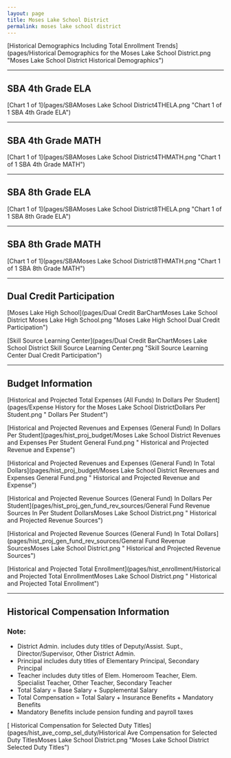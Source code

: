 ```yaml
---
layout: page
title: Moses Lake School District
permalink: moses lake school district
---
```



[Historical Demographics Including Total Enrollment Trends](pages/Historical Demographics for the Moses Lake School District.png "Moses Lake School District Historical Demographics")

___

## SBA 4th Grade ELA

[Chart 1 of 1](pages/SBAMoses Lake School District4THELA.png "Chart 1 of 1 SBA 4th Grade ELA")


___

## SBA 4th Grade MATH

[Chart 1 of 1](pages/SBAMoses Lake School District4THMATH.png "Chart 1 of 1 SBA 4th Grade MATH")


___

## SBA 8th Grade ELA

[Chart 1 of 1](pages/SBAMoses Lake School District8THELA.png "Chart 1 of 1 SBA 8th Grade ELA")


___

## SBA 8th Grade MATH

[Chart 1 of 1](pages/SBAMoses Lake School District8THMATH.png "Chart 1 of 1 SBA 8th Grade MATH")


___

## Dual Credit Participation

[Moses Lake High School](pages/Dual Credit BarChartMoses Lake School District Moses Lake High School.png "Moses Lake High School Dual Credit Participation")

[Skill Source Learning Center](pages/Dual Credit BarChartMoses Lake School District Skill Source Learning Center.png "Skill Source Learning Center Dual Credit Participation")


___

## Budget Information

[Historical and Projected Total Expenses (All Funds) In Dollars Per Student](pages/Expense History for the Moses Lake School DistrictDollars Per Student.png " Dollars Per Student")

[Historical and Projected Revenues and Expenses (General Fund) In Dollars Per Student](pages/hist_proj_budget/Moses Lake School District Revenues and Expenses Per Student General Fund.png " Historical and Projected Revenue and Expense")

[Historical and Projected Revenues and Expenses (General Fund) In Total Dollars](pages/hist_proj_budget/Moses Lake School District Revenues and Expenses General Fund.png " Historical and Projected Revenue and Expense")

[Historical and Projected Revenue Sources (General Fund) In Dollars Per Student](pages/hist_proj_gen_fund_rev_sources/General Fund Revenue Sources In Per Student DollarsMoses Lake School District.png " Historical and Projected Revenue Sources")

[Historical and Projected Revenue Sources (General Fund) In Total Dollars](pages/hist_proj_gen_fund_rev_sources/General Fund Revenue SourcesMoses Lake School District.png " Historical and Projected Revenue Sources")

[Historical and Projected Total Enrollment](pages/hist_enrollment/Historical and Projected Total EnrollmentMoses Lake School District.png " Historical and Projected Total Enrollment")


___

## Historical Compensation Information
### Note:
- District Admin. includes duty titles of Deputy/Assist. Supt., Director/Supervisor, Other District Admin.
- Principal includes duty titles of Elementary Principal, Secondary Principal
- Teacher includes duty titles of Elem. Homeroom Teacher, Elem. Specialist Teacher, Other Teacher, Secondary Teacher
- Total Salary = Base Salary + Supplemental Salary
- Total Compensation = Total Salary + Insurance Benefits + Mandatory Benefits
- Mandatory Benefits include pension funding and payroll taxes

[ Historical Compensation for Selected Duty Titles](pages/hist_ave_comp_sel_duty/Historical Ave Compensation for Selected Duty TitlesMoses Lake School District.png "Moses Lake School District Selected Duty Titles")


